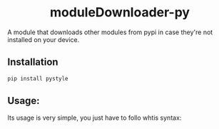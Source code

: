 <h1 align=center> moduleDownloader-py </h1>
A module that downloads other modules from pypi in case they're not installed on your device.

## Installation
```sh
pip install pystyle
```
## Usage:
Its usage is very simple, you just have to follo whtis syntax:
